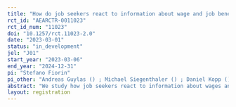 ```yaml
---
title: "How do job seekers react to information about wage and job benefits?"
rct_id: "AEARCTR-0011023"
rct_id_num: "11023"
doi: "10.1257/rct.11023-2.0"
date: "2023-03-01"
status: "in_development"
jel: "J01"
start_year: "2023-03-06"
end_year: "2024-12-31"
pi: "Stefano Fiorin"
pi_other: "Andreas Guylas () ; Michael Siegenthaler () ; Daniel Kopp () ; Mahsa Khoshnama () ; Andreas Beerli () "
abstract: "We study how job seekers react to information about wages and job benefits using a randomized control trial on a large Swiss online job vacancy platform. By varying the information provided and tracking the behavior of job seekers on the website, we estimate wage elasticities as well as the value of job benefits. In a separate project, we assess the effects of transparency on overall job search and application behavior. We complement the field experiment with a belief-elicitation survey experiment with job seekers recruited on the sample platform."
layout: registration
---
```


